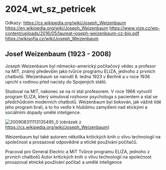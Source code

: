 # 2024_wt_sz_petricek


Odkazy:
https://cs.wikipedia.org/wiki/Joseph_Weizenbaum
https://en.wikipedia.org/wiki/Joseph_Weizenbaum
https://www.vize.cz/wp-content/uploads/2016/05/laureat-joseph-weizenbaum-cz-bio.pdf
https://wikisofia.cz/wiki/Joseph_Weizenbaum


## Josef Weizenbaum (1923 - 2008)

Joseph Weizenbaum byl německo-americký počítačový vědec a profesor na MIT, známý především jako tvůrce programu ELIZA, jednoho z prvních chatbotů. Weizenbaum se narodil 8. ledna 1923 v Berlíně a v roce 1936 uprchl s rodinou před nacisty do Spojených států.

Studoval na MIT, nakonec se na ní stal profesorem. V roce 1966 vytvořil program ELIZA, který simuloval rozhovor psychologa s pacientem a stal se předchůdcem moderních chatbotů. Weizenbaum byl šokován, jak vážně lidé jeho program brali, a to ho vedlo k hlubšímu zamyšlení nad etickými a sociálními dopady umělé inteligence.

![200908311113135495_0](https://github.com/user-attachments/assets/8648ba97-4588-4d9e-b0df-9f849c99559b)
(obrázek z https://cs.wikipedia.org/wiki/Joseph_Weizenbaum)

Weizenbaum byl také autorem několika kritických knih o vlivu technologií na společnost a prosazoval odpovědné a etické používání počítačů.

Pracoval pro General Electric a MIT
Tvůrce programu ELIZA, jednoho z prvních chatbotů
Autor kritických knih o vlivu technologií na společnost
prosazoval etnické používání počítač a umělé inteligence
